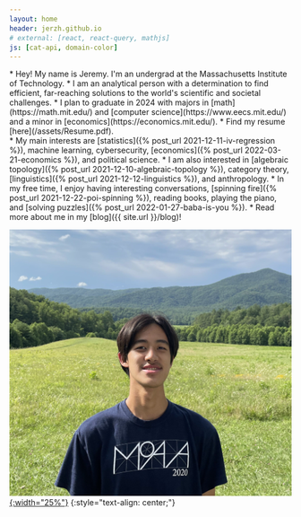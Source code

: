 ```yaml
---
layout: home
header: jerzh.github.io
# external: [react, react-query, mathjs]
js: [cat-api, domain-color]
---
```


<div class="center horizontal">
  <div class="center2 unit-size background-box" markdown="1">
  * Hey! My name is Jeremy. I'm an undergrad at the Massachusetts Institute of Technology.
  * I am an analytical person with a determination to find efficient, far-reaching solutions to the world's scientific and societal challenges.
  * I plan to graduate in 2024 with majors in [math](https://math.mit.edu/) and [computer science](https://www.eecs.mit.edu/) and a minor in [economics](https://economics.mit.edu/).
  * Find my resume [here](/assets/Resume.pdf).
  </div>
  <div class="center2 unit-size background-box" markdown="1">
  * My main interests are [statistics]({% post_url 2021-12-11-iv-regression %}), machine learning, cybersecurity, [economics]({% post_url 2022-03-21-economics %}), and political science.
  * I am also interested in [algebraic topology]({% post_url 2021-12-10-algebraic-topology %}), category theory, [linguistics]({% post_url 2021-12-12-linguistics %}), and anthropology.
  * In my free time, I enjoy having interesting conversations, [spinning fire]({% post_url 2021-12-22-poi-spinning %}), reading books, playing the piano, and [solving puzzles]({% post_url 2022-01-27-baba-is-you %}).
  * Read more about me in my [blog]({{ site.url }}/blog)!
  </div>
</div>

[![headshot](/assets/IMG_1179.jpg){:width="25%"}](/assets/IMG_1179.jpg)
{:style="text-align: center;"}
